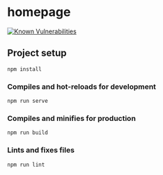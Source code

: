 # homepage
[![Known Vulnerabilities](https://snyk.io//test/github/FJancsi/homepage/badge.svg?targetFile=package.json)](https://snyk.io//test/github/FJancsi/homepage?targetFile=package.json)


## Project setup
```
npm install
```

### Compiles and hot-reloads for development
```
npm run serve
```

### Compiles and minifies for production
```
npm run build
```

### Lints and fixes files
```
npm run lint
```
